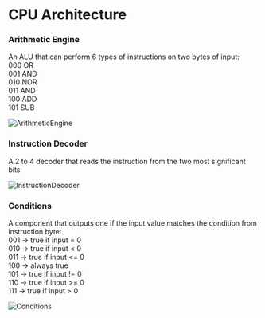 # CPU Architecture


### Arithmetic Engine
An ALU that can perform 6 types of instructions on two bytes of input:  
000 OR  
001 AND  
010 NOR  
011 AND  
100 ADD  
101 SUB  

![ArithmeticEngine](https://user-images.githubusercontent.com/64894558/145477675-67ade6d1-5f75-44cf-9d0a-53226878f3bf.png)

### Instruction Decoder
A 2 to 4 decoder that reads the instruction from the two most significant bits

![InstructionDecoder](https://user-images.githubusercontent.com/64894558/145478134-cea1bcbe-54d7-4bbb-ad90-251096681c47.png)

### Conditions
A component that outputs one if the input value matches the condition from instruction byte:  
001 -> true if input = 0  
010 -> true if input < 0  
011 -> true if input <= 0  
100 -> always true  
101 -> true if input != 0  
110 -> true if input >= 0  
111 -> true if input > 0  

![Conditions](https://user-images.githubusercontent.com/64894558/145478342-c4224dda-b93b-4358-9cbe-ea6d2ec7c78b.png)

